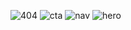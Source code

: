 ![404](https://user-images.githubusercontent.com/101800586/171474371-a382ea50-7cd5-417f-852b-12326e0fad36.png)
![cta](https://user-images.githubusercontent.com/101800586/171474389-a1174000-0f9e-42fb-8e46-c425b6bdff3d.png)
![nav](https://user-images.githubusercontent.com/101800586/171474413-885af0d3-c277-4527-b145-5a61cb424374.png)
![hero](https://user-images.githubusercontent.com/101800586/171474423-fc934206-52ca-46d3-9fcb-28adb93cf751.png)

